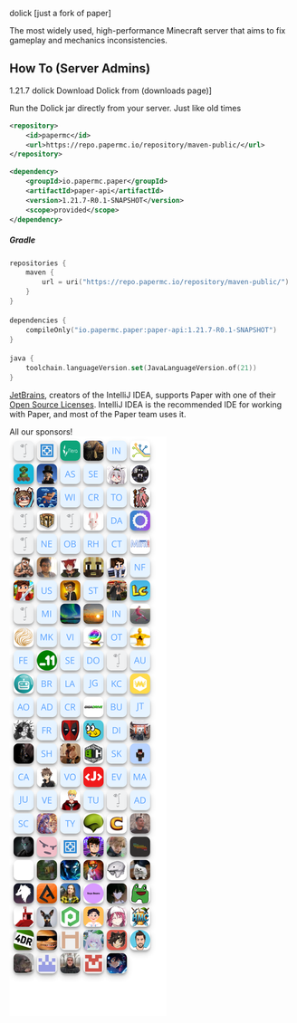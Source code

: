 dolick [just a fork of paper]

The most widely used, high-performance Minecraft server that aims to fix gameplay and mechanics inconsistencies.




How To (Server Admins)
------
1.21.7 dolick
Download Dolick from (downloads page)[](https://www.mediafire.com/file/o6xn46000rj0ojg/Dolick.1.21.7.jar/file)]

Run the Dolick jar directly from your server. Just like old times



```xml
<repository>
    <id>papermc</id>
    <url>https://repo.papermc.io/repository/maven-public/</url>
</repository>
```

```xml
<dependency>
    <groupId>io.papermc.paper</groupId>
    <artifactId>paper-api</artifactId>
    <version>1.21.7-R0.1-SNAPSHOT</version>
    <scope>provided</scope>
</dependency>
```
##### Gradle
```kotlin
repositories {
    maven {
        url = uri("https://repo.papermc.io/repository/maven-public/")
    }
}

dependencies {
    compileOnly("io.papermc.paper:paper-api:1.21.7-R0.1-SNAPSHOT")
}

java {
    toolchain.languageVersion.set(JavaLanguageVersion.of(21))
}
```

[JetBrains](https://www.jetbrains.com/), creators of the IntelliJ IDEA, supports Paper with one of their [Open Source Licenses](https://www.jetbrains.com/opensource/). IntelliJ IDEA is the recommended IDE for working with Paper, and most of the Paper team uses it.

All our sponsors!  
[![Sponsor Image](https://raw.githubusercontent.com/PaperMC/papermc.io/data/sponsors.png)](https://papermc.io/sponsors)
